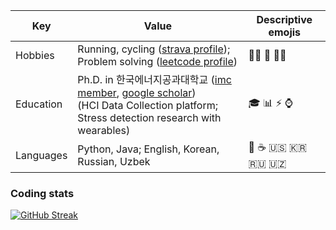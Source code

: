| Key | Value | Descriptive emojis |
| --- | --- | --- |
| Hobbies | Running, cycling ([strava profile](https://www.strava.com/athletes/qobiljon)); Problem solving ([leetcode profile](https://leetcode.com/kevv96)) | 🏃‍♂️ 🚴 👨‍💻 |
| Education | Ph.D. in 한국에너지공과대학교 ([imc member](http://imc.kentech.ac.kr/wiki/wiki.cgi?People), [google scholar](https://scholar.google.com/citations?user=CQp5uugAAAAJ&hl=en&oi=ao)) <br> (HCI Data Collection platform; Stress detection research with wearables) | 🎓 📊 ⚡ ⌚ |
| Languages | Python, Java; English, Korean, Russian, Uzbek | 🐍 ☕ 🇺🇸 🇰🇷 🇷🇺 🇺🇿 |

### Coding stats
[![GitHub Streak](https://streak-stats.demolab.com/?user=qobiljon)](https://git.io/streak-stats)
